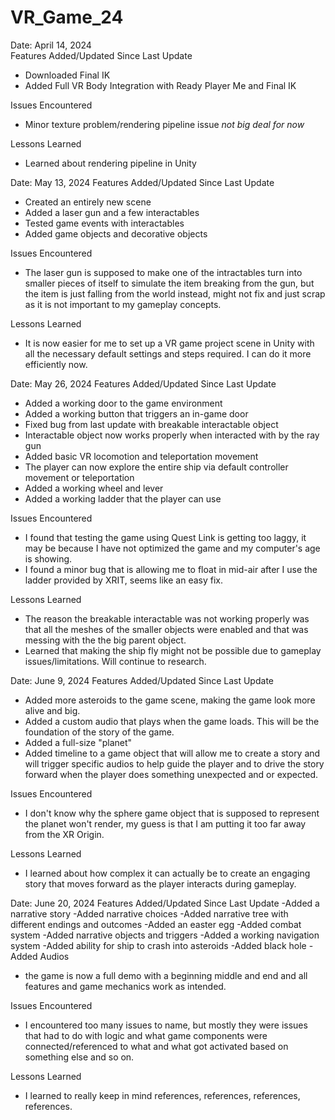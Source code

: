# VR_Game_24
Date: April 14, 2024  
Features Added/Updated Since Last Update
- Downloaded Final IK
- Added Full VR Body Integration with Ready Player Me and Final IK

Issues Encountered
- Minor texture problem/rendering pipeline issue *not big deal for now*

Lessons Learned
- Learned about rendering pipeline in Unity

Date: May 13, 2024
Features Added/Updated Since Last Update
- Created an entirely new scene
- Added a laser gun and a few interactables
- Tested game events with interactables
- Added game objects and decorative objects

Issues Encountered
- The laser gun is supposed to make one of the intractables turn into smaller pieces of itself to simulate the item breaking from the gun, but the item is just falling from the world instead, might not fix and just scrap as it is not important to my gameplay concepts.

Lessons Learned
- It is now easier for me to set up a VR game project scene in Unity with all the necessary default settings and steps required. I can do it more efficiently now.

Date: May 26, 2024
Features Added/Updated Since Last Update
- Added a working door to the game environment
- Added a working button that triggers an in-game door
- Fixed bug from last update with breakable interactable object
- Interactable object now works properly when interacted with by the ray gun
- Added basic VR locomotion and teleportation movement
- The player can now explore the entire ship via default controller movement or teleportation
- Added a working wheel and lever
- Added a working ladder that the player can use

Issues Encountered
- I found that testing the game using Quest Link is getting too laggy, it may be because I have not optimized the game and my computer's age is showing.
- I found a minor bug that is allowing me to float in mid-air after I use the ladder provided by XRIT, seems like an easy fix. 

Lessons Learned
- The reason the breakable interactable was not working properly was that all the meshes of the smaller objects were enabled and that was messing with the the big parent object.
- Learned that making the ship fly might not be possible due to gameplay issues/limitations. Will continue to research.

Date: June 9, 2024
Features Added/Updated Since Last Update
- Added more asteroids to the game scene, making the game look more alive and big. 
- Added a custom audio that plays when the game loads. This will be the foundation of the story of the game.
- Added a full-size "planet"
- Added timeline to a game object that will allow me to create a story and will trigger specific audios to help guide the player and to drive the story forward when the player does something unexpected and or expected.

Issues Encountered
- I don't know why the sphere game object that is supposed to represent the planet won't render, my guess is that I am putting it too far away from the XR Origin.

Lessons Learned
- I learned about how complex it can actually be to create an engaging story that moves forward as the player interacts during gameplay.

Date: June 20, 2024
Features Added/Updated Since Last Update
-Added a narrative story
-Added narrative choices
-Added narrative tree with different endings and outcomes
-Added an easter egg
-Added combat system
-Added narrative objects and triggers
-Added a working navigation system
-Added ability for ship to crash into asteroids
-Added black hole
-Added Audios
- the game is now a full demo with a beginning middle and end and all features and game mechanics work as intended. 

Issues Encountered
- I encountered too many issues to name, but mostly they were issues that had to do with logic and what game components were connected/referenced to what and what got activated based on something else and so on.

Lessons Learned
- I learned to really keep in mind references, references, references, references. 
  


